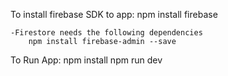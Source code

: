 To install firebase SDK to app:
npm install firebase

    -Firestore needs the following dependencies
        npm install firebase-admin --save


To Run App:
npm install
npm run dev